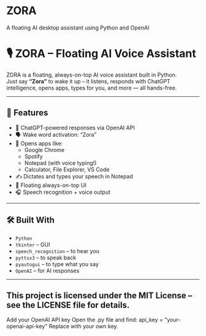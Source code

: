# ZORA
A floating AI desktop assistant using Python and OpenAI
# 🎙️ ZORA – Floating AI Voice Assistant

ZORA is a floating, always-on-top AI voice assistant built in Python.  
Just say **“Zora”** to wake it up – it listens, responds with ChatGPT intelligence, opens apps, types for you, and more — all hands-free.

---

## 🚀 Features

- 🧠 ChatGPT-powered responses via OpenAI API
- 🗣️ Wake word activation: “Zora”
- 📂 Opens apps like:
  - Google Chrome
  - Spotify
  - Notepad (with voice typing!)
  - Calculator, File Explorer, VS Code
- ✍️ Dictates and types your speech in Notepad
- 📌 Floating always-on-top UI
- 🎧 Speech recognition + voice output

---

## 🛠️ Built With

- `Python`
- `tkinter` – GUI
- `speech_recognition` – to hear you
- `pyttsx3` – to speak back
- `pyautogui` – to type what you say
- `OpenAI` – for AI responses
  

---
This project is licensed under the MIT License – see the LICENSE file for details.
---
Add your OpenAI API key
Open the .py file and find:
api_key = "your-openai-api-key"
Replace with your own key.
